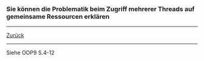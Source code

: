 ### Sie können die Problematik beim Zugriff mehrerer Threads auf gemeinsame Ressourcen erklären

---

[Zurück](400threads.md)

---
Siehe OOP9 S.4-12
